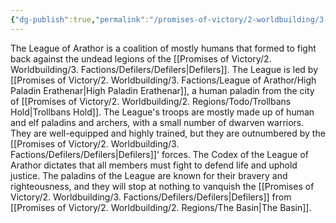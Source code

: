 ```yaml
---
{"dg-publish":true,"permalink":"/promises-of-victory/2-worldbuilding/3-factions/league-of-arathor/league-of-arathor/","title":"League of Arathor"}
---
```


The League of Arathor is a coalition of mostly humans that formed to fight back against the undead legions of the [[Promises of Victory/2. Worldbuilding/3. Factions/Defilers/Defilers\|Defilers]]. The League is led by [[Promises of Victory/2. Worldbuilding/3. Factions/League of Arathor/High Paladin Erathenar\|High Paladin Erathenar]], a human paladin from the city of [[Promises of Victory/2. Worldbuilding/2. Regions/Todo/Trollbans Hold\|Trollbans Hold]].
The League's troops are mostly made up of human and elf paladins and archers, with a small number of dwarven warriors. They are well-equipped and highly trained, but they are outnumbered by the [[Promises of Victory/2. Worldbuilding/3. Factions/Defilers/Defilers\|Defilers]]' forces.
The Codex of the League of Arathor dictates that all members must fight to defend life and uphold justice. The paladins of the League are known for their bravery and righteousness, and they will stop at nothing to vanquish the [[Promises of Victory/2. Worldbuilding/3. Factions/Defilers/Defilers\|Defilers]] from [[Promises of Victory/2. Worldbuilding/2. Regions/The Basin\|The Basin]].  



